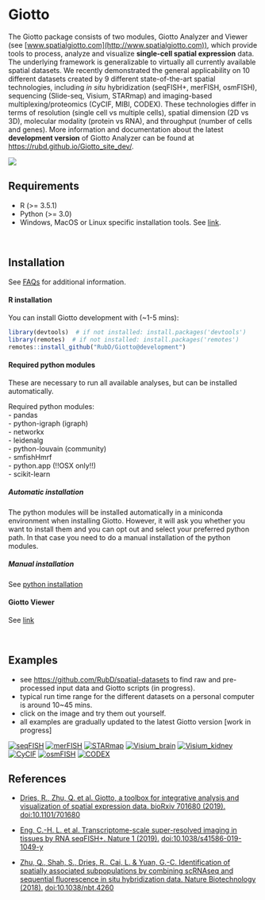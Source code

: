 
<!-- README.md is generated from README.Rmd. Please edit that file -->

<!-- This line is from RStudio -->

# Giotto

<!-- badges: start -->

<!-- badges: end -->

The Giotto package consists of two modules, Giotto Analyzer and Viewer
(see [www.spatialgiotto.com](http://www.spatialgiotto.com)), which
provide tools to process, analyze and visualize **single-cell spatial
expression** data. The underlying framework is generalizable to
virtually all currently available spatial datasets. We recently
demonstrated the general applicability on 10 different datasets created
by 9 different state-of-the-art spatial technologies, including *in
situ* hybridization (seqFISH+, merFISH, osmFISH), sequencing (Slide-seq,
Visium, STARmap) and imaging-based multiplexing/proteomics (CyCIF, MIBI,
CODEX). These technologies differ in terms of resolution (single cell vs
multiple cells), spatial dimension (2D vs 3D), molecular modality
(protein vs RNA), and throughput (number of cells and genes). More
information and documentation about the latest **development version**
of Giotto Analyzer can be found at
<https://rubd.github.io/Giotto_site_dev/>.

<img src="inst/images/general_figs/overview_datasets.png" />

## Requirements

  - R (\>= 3.5.1)
  - Python (\>= 3.0)
  - Windows, MacOS or Linux specific installation tools. See
    [link](https://support.rstudio.com/hc/en-us/articles/200486498-Package-Development-Prerequisites).

 

## Installation

See [FAQs](./articles/faqs.html) for additional information.

#### R installation

You can install Giotto development with (\~1-5 mins):

``` r
library(devtools)  # if not installed: install.packages('devtools')
library(remotes)  # if not installed: install.packages('remotes')
remotes::install_github("RubD/Giotto@development") 
```

#### Required python modules

These are necessary to run all available analyses, but can be installed
automatically.

Required python modules:  
\- pandas  
\- python-igraph (igraph)  
\- networkx  
\- leidenalg  
\- python-louvain (community)  
\- smfishHmrf  
\- python.app (\!\!OSX only\!\!)  
\- scikit-learn

##### Automatic installation

The python modules will be installed automatically in a miniconda
environment when installing Giotto. However, it will ask you whether you
want to install them and you can opt out and select your preferred
python path. In that case you need to do a manual installation of the
python modules.

##### Manual installation

See [python
installation](https://rubd.github.io/Giotto_site_dev/articles/installation_issues.html#python-manual-installation)

#### Giotto Viewer

See
[link](http://spatial.rc.fas.harvard.edu/spatialgiotto/giotto.install.native.html)

 

## Examples

  - see <https://github.com/RubD/spatial-datasets> to find raw and
    pre-processed input data and Giotto scripts (in progress).
  - typical run time range for the different datasets on a personal
    computer is around 10\~45 mins.  
  - click on the image and try them out yourself.  
  - all examples are gradually updated to the latest Giotto version
    \[work in progress\]

[![seqFISH](./inst/images/general_figs/cortex_image_summary.png)](./articles/mouse_seqFISH_cortex_200914.html)
[![merFISH](./inst/images/general_figs/merFISH_hypoth_image_summary.png)](https://rubd.github.io/Giotto_site/articles/mouse_merFISH_preoptic_region_200909.html)
[![STARmap](./inst/images/general_figs/starmap_cortex_image_summary.png)](https://rubd.github.io/Giotto_site/articles/mouse_starmap_cortex_200917.html)
[![Visium\_brain](./inst/images/general_figs/visium_brain_image_summary.png)](https://rubd.github.io/Giotto_site/articles/mouse_visium_brain_200918.html)
[![Visium\_kidney](./inst/images/general_figs/visium_kidney_image_summary.png)](https://rubd.github.io/Giotto_site/articles/mouse_visium_kidney_200916.html)
[![CyCIF](./inst/images/general_figs/cyCIF_PDAC_image_summary.png)](https://rubd.github.io/Giotto_site/articles/human_cycif_PDAC_200916.html)
[![osmFISH](./inst/images/general_figs/osmFISH_SS_cortex_image_summary.png)](https://rubd.github.io/Giotto_site/articles/mouse_osmFISH_SScortex_200915.html)
[![CODEX](./inst/images/general_figs/CODEX_spleen_image_summary.png)](https://rubd.github.io/Giotto_site/articles/mouse_CODEX_spleen_200921.html)

## References

  - [Dries, R., Zhu, Q. et al. Giotto, a toolbox for integrative
    analysis and visualization of spatial expression data.
    bioRxiv 701680
    (2019).](https://www.biorxiv.org/content/10.1101/701680v2)
    <doi:10.1101/701680>

  - [Eng, C.-H. L. et al. Transcriptome-scale super-resolved imaging in
    tissues by RNA seqFISH+. Nature 1
    (2019).](https://www.nature.com/articles/s41586-019-1049-y)
    <doi:10.1038/s41586-019-1049-y>

  - [Zhu, Q., Shah, S., Dries, R., Cai, L. & Yuan, G.-C. Identification
    of spatially associated subpopulations by combining scRNAseq and
    sequential fluorescence in situ hybridization data. Nature
    Biotechnology (2018).](https://www.nature.com/articles/nbt.4260)
    <doi:10.1038/nbt.4260>
